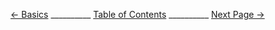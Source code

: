 [← Basics](Basics.md) __________ [Table of Contents](README.md) __________ [Next Page →](nextpage.md)
